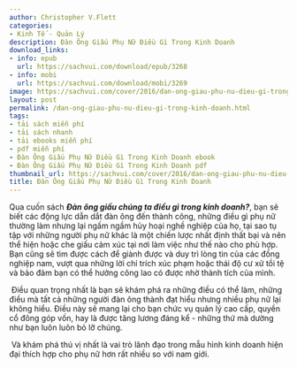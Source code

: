 ```yaml
---
author: Christopher V.Flett
categories:
- Kinh Tế - Quản Lý
description: Đàn Ông Giấu Phụ Nữ Điều Gì Trong Kinh Doanh
download_links:
- info: epub
  url: https://sachvui.com/download/epub/3268
- info: mobi
  url: https://sachvui.com/download/mobi/3269
image: https://sachvui.com/cover/2016/dan-ong-giau-phu-nu-dieu-gi-trong-kinh-doanh.jpg
layout: post
permalink: /dan-ong-giau-phu-nu-dieu-gi-trong-kinh-doanh.html
tags:
- tải sách miễn phí
- tải sách nhanh
- tải ebooks miễn phí
- pdf miễn phí
- Đàn Ông Giấu Phụ Nữ Điều Gì Trong Kinh Doanh ebook
- Đàn Ông Giấu Phụ Nữ Điều Gì Trong Kinh Doanh pdf
thumbnail_url: https://sachvui.com/cover/2016/dan-ong-giau-phu-nu-dieu-gi-trong-kinh-doanh.jpg
title: Đàn Ông Giấu Phụ Nữ Điều Gì Trong Kinh Doanh
---
```


 <div class="item-desc text-justify"> <p>Qua cuốn sách <strong><em>Đàn ông giấu chúng ta điều gì trong kinh doanh?</em></strong>, bạn sẽ biết các động lực dẫn dắt đàn ông đến thành công, những điều gì phụ nữ thường làm nhưng lại ngấm ngầm hủy hoại nghề nghiệp của họ, tại sao tụ tập với những người phụ nữ khác là một chiến lược nhất định thất bại và nên thể hiện hoặc che giấu cảm xúc tại nơi làm việc như thế nào cho phù hợp. Bạn cũng sẽ tìm được cách để giành được và duy trì lòng tin của các đồng nghiệp nam, vượt qua những lời chỉ trích xúc phạm hoặc thái độ cư xử tồi tệ và bảo đảm bạn có thể hưởng công lao có được nhờ thành tích của mình.</p><p> Điều quan trọng nhất là bạn sẽ khám phá ra những điều có thể làm, những điều mà tất cả những người đàn ông thành đạt hiểu nhưng nhiều phụ nữ lại không hiểu. Điều này sẽ mang lại cho bạn chức vụ quản lý cao cấp, quyền cổ đông góp vốn, hay là được tăng lương đáng kể - những thứ mà dường như bạn luôn luôn bỏ lỡ chúng.</p><p> Và khám phá thú vị nhất là vai trò lãnh đạo trong mẫu hình kinh doanh hiện đại thích hợp cho phụ nữ hơn rất nhiều so với nam giới. </p> </div>